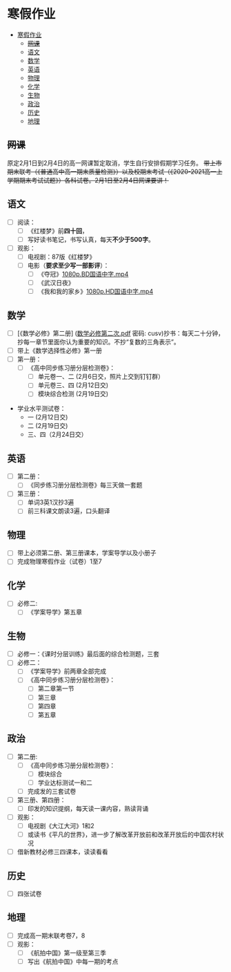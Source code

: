 # 寒假作业

- [寒假作业](#寒假作业)
  - [~~网课~~](#网课)
  - [语文](#语文)
  - [数学](#数学)
  - [英语](#英语)
  - [物理](#物理)
  - [化学](#化学)
  - [生物](#生物)
  - [政治](#政治)
  - [历史](#历史)
  - [地理](#地理)
## ~~网课~~
原定2月1日到2月4日的高一网课暂定取消，学生自行安排假期学习任务。
~~带上市期末联考（《普通高中高一期末质量检测》）以及校期末考试（《2020-2021高一上学期期末考试试题》）各科试卷。2月1日至2月4日网课要讲！~~

## 语文
- [ ] 阅读：
  - [ ] 《红楼梦》前**四十回**，
  - [ ] 写好读书笔记，书写认真，每天**不少于500字**。
- [ ] 观影：
  - [ ] 电视剧：87版《红楼梦》
  - [ ] 电影（**要求至少写一部影评**）：
    - [ ] 《夺冠》[1080p.BD国语中字.mp4](https://tinyurl.com/y6cxt8ol)
    - [ ] 《武汉日夜》
    - [ ] 《我和我的家乡》[1080p.HD国语中字.mp4](https://tinyurl.com/y56dph2w)

## 数学
- [ ] [《数学必修》第二册] ([数学必修第二次.pdf](https://pan.baidu.com/s/1rzkWFCYxW_dybD4bwlaKhA)  密码: cusv)抄书：每天二十分钟，抄每一章节里面你认为重要的知识。不抄“复数的三角表示”。
- [ ] 带上《数学选择性必修》第一册
- [ ] 第一册：
  - [ ] 《高中同步练习册分层检测卷》：
    - [ ] 单元卷一、二 (2月6日交，照片上交到钉钉群）
    - [ ] 单元卷三、四 (2月12日交)
    - [ ] 模块综合检测 (2月19日交)
- 学业水平测试卷：
  - 一 (2月12日交)
  - 二 (2月19日交)
  - 三、四（2月24日交）

## 英语
- [ ] 第二册：
  - [ ] 《同步练习册分层检测卷》每三天做一套题
- [ ] 第三册：
  - [ ] 单词3英1汉抄3遍
  - [ ] 前三科课文朗读3遍，口头翻译

## 物理
- [ ] 带上必须第二册、第三册课本，学案导学以及小册子
- [ ] 完成物理寒假作业（试卷）1至7

## 化学
- [ ] 必修二:
  - [ ] 《学案导学》第五章

## 生物
- [ ] 必修一：《课时分层训练》最后面的综合检测题，三套
- [ ] 必修二：
  - [ ] 《学案导学》前两章全部完成
  - [ ] 《高中同步练习册分层检测卷》：
    - [ ] 第二章第一节
    - [ ] 第三章
    - [ ] 第四章
    - [ ] 第五章 

## 政治
- [ ] 第二册:
  - [ ] 《高中同步练习册分层检测卷》：
    - [ ] 模块综合    
    - [ ] 学业达标测试一和二
  - [ ] 完成发的三套试卷
- [ ] 第三册、第四册：
  - [ ] 印发的知识提纲，每天读一课内容，熟读背诵
- [ ] 观影：
  - [ ] 电视剧《大江大河》1和2
  - [ ] 或读书《平凡的世界》，进一步了解改革开放前和改革开放后的中国农村状况
- [ ] 借新教材必修三四课本，读读看看

## 历史
- [ ] 四张试卷

## 地理
- [ ] 完成高一期末联考卷7，8
- [ ] 观影：
  - [ ] 《航拍中国》第一级至第三季
  - [ ] 写出《航拍中国》中每一期的考点
